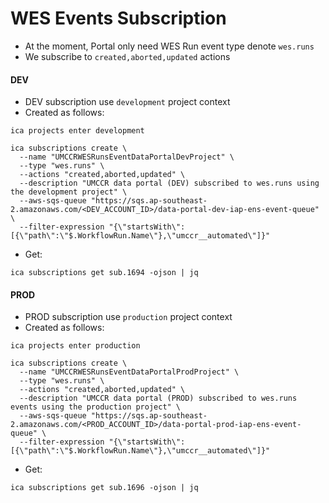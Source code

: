 # WES Events Subscription

- At the moment, Portal only need WES Run event type denote `wes.runs`
- We subscribe to `created,aborted,updated` actions

#### DEV

- DEV subscription use `development` project context
- Created as follows:
```
ica projects enter development

ica subscriptions create \
  --name "UMCCRWESRunsEventDataPortalDevProject" \
  --type "wes.runs" \
  --actions "created,aborted,updated" \
  --description "UMCCR data portal (DEV) subscribed to wes.runs using the development project" \
  --aws-sqs-queue "https://sqs.ap-southeast-2.amazonaws.com/<DEV_ACCOUNT_ID>/data-portal-dev-iap-ens-event-queue" \
  --filter-expression "{\"startsWith\":[{\"path\":\"$.WorkflowRun.Name\"},\"umccr__automated\"]}"
```

- Get:
```
ica subscriptions get sub.1694 -ojson | jq
```

#### PROD

- PROD subscription use `production` project context
- Created as follows:
```
ica projects enter production

ica subscriptions create \
  --name "UMCCRWESRunsEventDataPortalProdProject" \
  --type "wes.runs" \
  --actions "created,aborted,updated" \
  --description "UMCCR data portal (PROD) subscribed to wes.runs events using the production project" \
  --aws-sqs-queue "https://sqs.ap-southeast-2.amazonaws.com/<PROD_ACCOUNT_ID>/data-portal-prod-iap-ens-event-queue" \
  --filter-expression "{\"startsWith\":[{\"path\":\"$.WorkflowRun.Name\"},\"umccr__automated\"]}"
```

- Get:
```
ica subscriptions get sub.1696 -ojson | jq
```

